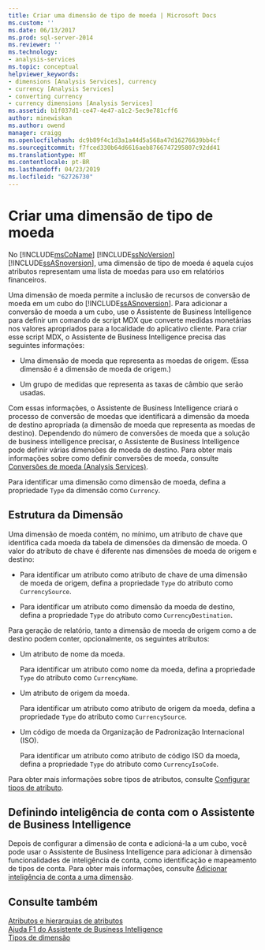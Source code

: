 ```yaml
---
title: Criar uma dimensão de tipo de moeda | Microsoft Docs
ms.custom: ''
ms.date: 06/13/2017
ms.prod: sql-server-2014
ms.reviewer: ''
ms.technology:
- analysis-services
ms.topic: conceptual
helpviewer_keywords:
- dimensions [Analysis Services], currency
- currency [Analysis Services]
- converting currency
- currency dimensions [Analysis Services]
ms.assetid: b1f037d1-ce47-4e47-a1c2-5ec9e781cff6
author: minewiskan
ms.author: owend
manager: craigg
ms.openlocfilehash: dc9b89f4c1d3a1a44d5a568a47d16276639bb4cf
ms.sourcegitcommit: f7fced330b64d6616aeb8766747295807c92dd41
ms.translationtype: MT
ms.contentlocale: pt-BR
ms.lasthandoff: 04/23/2019
ms.locfileid: "62726730"
---
```

# <a name="create-a-currency-type-dimension"></a>Criar uma dimensão de tipo de moeda
  No [!INCLUDE[msCoName](../../includes/msconame-md.md)] [!INCLUDE[ssNoVersion](../../includes/ssnoversion-md.md)] [!INCLUDE[ssASnoversion](../../includes/ssasnoversion-md.md)], uma dimensão de tipo de moeda é aquela cujos atributos representam uma lista de moedas para uso em relatórios financeiros.  
  
 Uma dimensão de moeda permite a inclusão de recursos de conversão de moeda em um cubo do [!INCLUDE[ssASnoversion](../../includes/ssasnoversion-md.md)]. Para adicionar a conversão de moeda a um cubo, use o Assistente de Business Intelligence para definir um comando de script MDX que converte medidas monetárias nos valores apropriados para a localidade do aplicativo cliente. Para criar esse script MDX, o Assistente de Business Intelligence precisa das seguintes informações:  
  
-   Uma dimensão de moeda que representa as moedas de origem. (Essa dimensão é a dimensão de moeda de origem.)  
  
-   Um grupo de medidas que representa as taxas de câmbio que serão usadas.  
  
 Com essas informações, o Assistente de Business Intelligence criará o processo de conversão de moedas que identificará a dimensão da moeda de destino apropriada (a dimensão de moeda que representa as moedas de destino). Dependendo do número de conversões de moeda que a solução de business intelligence precisar, o Assistente de Business Intelligence pode definir várias dimensões de moeda de destino. Para obter mais informações sobre como definir conversões de moeda, consulte [Conversões de moeda &#40;Analysis Services&#41;](../currency-conversions-analysis-services.md).  
  
 Para identificar uma dimensão como dimensão de moeda, defina a propriedade `Type` da dimensão como `Currency`.  
  
## <a name="dimension-structure"></a>Estrutura da Dimensão  
 Uma dimensão de moeda contém, no mínimo, um atributo de chave que identifica cada moeda da tabela de dimensões da dimensão de moeda. O valor do atributo de chave é diferente nas dimensões de moeda de origem e destino:  
  
-   Para identificar um atributo como atributo de chave de uma dimensão de moeda de origem, defina a propriedade `Type` do atributo como `CurrencySource`.  
  
-   Para identificar um atributo como dimensão da moeda de destino, defina a propriedade `Type` do atributo como `CurrencyDestination`.  
  
 Para geração de relatório, tanto a dimensão de moeda de origem como a de destino podem conter, opcionalmente, os seguintes atributos:  
  
-   Um atributo de nome da moeda.  
  
     Para identificar um atributo como nome da moeda, defina a propriedade `Type` do atributo como `CurrencyName`.  
  
-   Um atributo de origem da moeda.  
  
     Para identificar um atributo como atributo de origem da moeda, defina a propriedade `Type` do atributo como `CurrencySource`.  
  
-   Um código de moeda da Organização de Padronização Internacional (ISO).  
  
     Para identificar um atributo como atributo de código ISO da moeda, defina a propriedade `Type` do atributo como `CurrencyIsoCode`.  
  
 Para obter mais informações sobre tipos de atributos, consulte [Configurar tipos de atributo](attribute-properties-configure-attribute-types.md).  
  
## <a name="defining-account-intelligence-with-the-business-intelligence-wizard"></a>Definindo inteligência de conta com o Assistente de Business Intelligence  
 Depois de configurar a dimensão de conta e adicioná-la a um cubo, você pode usar o Assistente de Business Intelligence para adicionar à dimensão funcionalidades de inteligência de conta, como identificação e mapeamento de tipos de conta. Para obter mais informações, consulte [Adicionar inteligência de conta a uma dimensão](bi-wizard-add-account-intelligence-to-a-dimension.md).  
  
## <a name="see-also"></a>Consulte também  
 [Atributos e hierarquias de atributos](../multidimensional-models-olap-logical-dimension-objects/attributes-and-attribute-hierarchies.md)   
 [Ajuda F1 do Assistente de Business Intelligence](../business-intelligence-wizard-f1-help.md)   
 [Tipos de dimensão](../multidimensional-models-olap-logical-dimension-objects/database-dimension-properties-types.md)  
  
  
